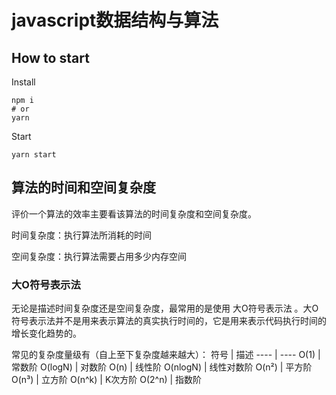 # javascript数据结构与算法

## How to start

Install 
```shell
npm i
# or
yarn
```

Start
```shell
yarn start
```

## 算法的时间和空间复杂度

评价一个算法的效率主要看该算法的时间复杂度和空间复杂度。  

时间复杂度：执行算法所消耗的时间

空间复杂度：执行算法需要占用多少内存空间


### 大O符号表示法

无论是描述时间复杂度还是空间复杂度，最常用的是使用 大O符号表示法 。大O符号表示法并不是用来表示算法的真实执行时间的，它是用来表示代码执行时间的增长变化趋势的。

常见的复杂度量级有（自上至下复杂度越来越大）：
符号 | 描述
---- | ----
O(1) | 常数阶
O(logN) | 对数阶
O(n) | 线性阶
O(nlogN) | 线性对数阶
O(n²) | 平方阶
O(n³) | 立方阶
O(n^k) | K次方阶
O(2^n) | 指数阶
